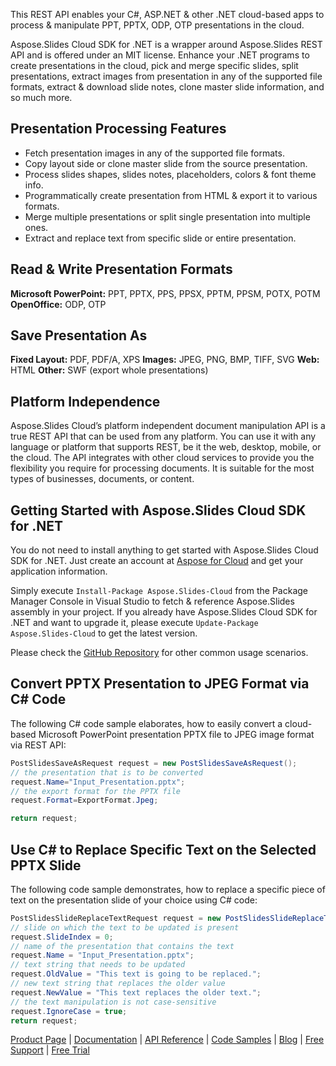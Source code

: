 This REST API enables your C#, ASP.NET & other .NET cloud-based apps to process & manipulate PPT, PPTX, ODP, OTP presentations in the cloud.

Aspose.Slides Cloud SDK for .NET is a wrapper around Aspose.Slides REST API and is offered under an MIT license. Enhance your .NET programs to create presentations in the cloud, pick and merge specific slides, split presentations, extract images from presentation in any of the supported file formats, extract & download slide notes, clone master slide information, and so much more.

## Presentation Processing Features

- Fetch presentation images in any of the supported file formats.
- Copy layout side or clone master slide from the source presentation.
- Process slides shapes, slides notes, placeholders, colors & font theme info.
- Programmatically create presentation from HTML & export it to various formats.
- Merge multiple presentations or split single presentation into multiple ones.
- Extract and replace text from specific slide or entire presentation.

## Read & Write Presentation Formats

**Microsoft PowerPoint:** PPT, PPTX, PPS, PPSX, PPTM, PPSM, POTX, POTM
**OpenOffice:** ODP, OTP

## Save Presentation As

**Fixed Layout:** PDF, PDF/A, XPS
**Images:** JPEG, PNG, BMP, TIFF, SVG
**Web:** HTML
**Other:** SWF (export whole presentations)

## Platform Independence

Aspose.Slides Cloud’s platform independent document manipulation API is a true REST API that can be used from any platform. You can use it with any language or platform that supports REST, be it the web, desktop, mobile, or the cloud. The API integrates with other cloud services to provide you the flexibility you require for processing documents. It is suitable for the most types of businesses, documents, or content.

## Getting Started with Aspose.Slides Cloud SDK for .NET

You do not need to install anything to get started with Aspose.Slides Cloud SDK for .NET. Just create an account at [Aspose for Cloud](https://dashboard.aspose.cloud/#/apps) and get your application information.

Simply execute `Install-Package Aspose.Slides-Cloud` from the Package Manager Console in Visual Studio to fetch & reference Aspose.Slides assembly in your project. If you already have Aspose.Slides Cloud SDK for .NET and want to upgrade it, please execute `Update-Package Aspose.Slides-Cloud` to get the latest version.

Please check the [GitHub Repository](https://github.com/aspose-slides-cloud/aspose-slides-cloud-dotnet) for other common usage scenarios.

## Convert PPTX Presentation to JPEG Format via C# Code

The following C# code sample elaborates, how to easily convert a cloud-based Microsoft PowerPoint presentation PPTX file to JPEG image format via REST API:

```csharp
PostSlidesSaveAsRequest request = new PostSlidesSaveAsRequest();
// the presentation that is to be converted
request.Name="Input_Presentation.pptx";
// the export format for the PPTX file
request.Format=ExportFormat.Jpeg;

return request;
```

## Use C# to Replace Specific Text on the Selected PPTX Slide

The following code sample demonstrates, how to replace a specific piece of text on the presentation slide of your choice using C# code:

```csharp
PostSlidesSlideReplaceTextRequest request = new PostSlidesSlideReplaceTextRequest();
// slide on which the text to be updated is present
request.SlideIndex = 0;
// name of the presentation that contains the text
request.Name = "Input_Presentation.pptx";
// text string that needs to be updated
request.OldValue = "This text is going to be replaced.";
// new text string that replaces the older value
request.NewValue = "This text replaces the older text.";
// the text manipulation is not case-sensitive
request.IgnoreCase = true;
return request;
```

[Product Page](https://products.aspose.cloud/slides/net) | [Documentation](https://docs.aspose.cloud/display/slidescloud/Home) | [API Reference](https://apireference.aspose.cloud/slides/) | [Code Samples](https://github.com/aspose-slides-cloud/aspose-slides-cloud-dotnet) | [Blog](https://blog.aspose.cloud/category/slides/) | [Free Support](https://forum.aspose.cloud/c/slides) | [Free Trial](https://dashboard.aspose.cloud/#/apps)